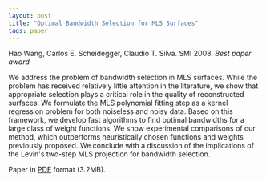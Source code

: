 ```yaml
---
layout: post
title: "Optimal Bandwidth Selection for MLS Surfaces"
tags: paper
---
```


Hao Wang, Carlos E. Scheidegger, Claudio
T. Silva. SMI 2008. *Best paper award*

We address the problem of bandwidth selection in MLS surfaces. While
the problem has received relatively little attention in the
literature, we show that appropriate selection plays a critical role
in the quality of reconstructed surfaces. We formulate the MLS
polynomial fitting step as a kernel regression problem for both
noiseless and noisy data. Based on this framework, we develop fast
algorithms to find optimal bandwidths for a large class of weight
functions. We show experimental comparisons of our method, which
outperforms heuristically chosen functions and weights previously
proposed. We conclude with a discussion of the implications of the
Levin's two-step MLS projection for bandwidth selection.

Paper in [PDF](http://www.sci.utah.edu/~cscheid/pubs/band_mls.pdf)
format (3.2MB).
